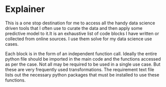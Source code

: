 <h1> Explainer</h1>

This is a one stop destination for me to access all the handy data science driven tools that I often use to curate the data and then apply some predictive model to it.It is an exhaustive list of code blocks I have written or collected from online sources. I use them solve for my data science use cases. 

Each block is in the form of an independent function call. Ideally the entire python file should be imported in the main code and the functions accessed as per the case. Not all may be required to be used in a single use case. But these are very frequently used transformations. The requirement text file lists out the necessary python packages that must be installed to use these functions.
